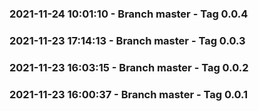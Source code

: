 ### 2021-11-24 10:01:10 - Branch master - Tag 0.0.4
### 2021-11-23 17:14:13 - Branch master - Tag 0.0.3
### 2021-11-23 16:03:15 - Branch master - Tag 0.0.2
### 2021-11-23 16:00:37 - Branch master - Tag 0.0.1
